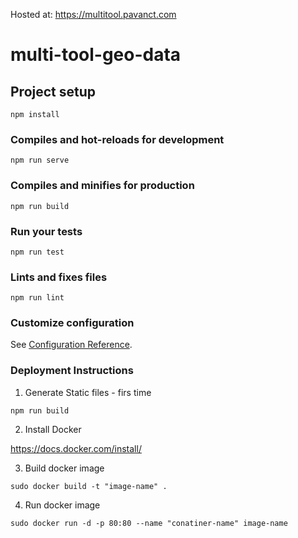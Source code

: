 Hosted at: https://multitool.pavanct.com
# multi-tool-geo-data

## Project setup
```
npm install
```

### Compiles and hot-reloads for development
```
npm run serve
```

### Compiles and minifies for production
```
npm run build
```

### Run your tests
```
npm run test
```

### Lints and fixes files
```
npm run lint
```

### Customize configuration
See [Configuration Reference](https://cli.vuejs.org/config/).

### Deployment Instructions
1. Generate Static files - firs time

```
npm run build
```

2. Install Docker

  https://docs.docker.com/install/

3. Build docker image

```
sudo docker build -t "image-name" .
```

4. Run docker image
```
sudo docker run -d -p 80:80 --name "conatiner-name" image-name
```
